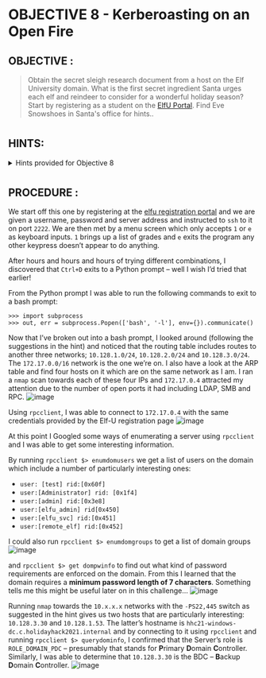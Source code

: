 # OBJECTIVE 8 - Kerberoasting on an Open Fire #

## OBJECTIVE : ##
>Obtain the secret sleigh research document from a host on the Elf University domain. What is the first secret ingredient Santa urges each elf and reindeer to consider for a wonderful holiday season? Start by registering as a student on the [ElfU Portal](https://register.elfu.org/). Find Eve Snowshoes in Santa's office for hints..

#  

## HINTS: ##
<details>
  <summary>Hints provided for Objective 8</summary>
  
>-	Check out [Chris Davis' talk](https://www.youtube.com/watch?v=iMh8FTzepU4) and [scripts](https://github.com/chrisjd20/hhc21_powershell_snippets) on Kerberoasting and Active Directory permissions abuse.
>-	Learn about [Kerberoasting](https://gist.github.com/TarlogicSecurity/2f221924fef8c14a1d8e29f3cb5c5c4a) to leverage domain credentials to get usernames and crackable hashes for service accounts.
>-	There will be some `10.X.X.X` networks in your routing tables that may be interesting. Also, consider adding `-PS22,445` to your `nmap` scans to "fix" default probing for unprivileged scans.
>-	[OneRuleToRuleThemAll.rule](https://github.com/NotSoSecure/password_cracking_rules) is great for mangling when a password dictionary isn't enough.
>-	[CeWL](https://github.com/digininja/CeWL) can generate some great wordlists from website, but it will ignore digits in terms by default.
>-	Administrators often store credentials in scripts. These can be coopted by an attacker for other purposes!
>-	Investigating Active Directory errors is harder without [Bloodhound](https://github.com/BloodHoundAD/BloodHound), but there are [native](https://social.technet.microsoft.com/Forums/en-US/df3bfd33-c070-4a9c-be98-c4da6e591a0a/forum-faq-using-powershell-to-assign-permissions-on-active-directory-objects?forum=winserverpowershell) [methods](https://www.specterops.io/assets/resources/an_ace_up_the_sleeve.pdf).

</details>

#  

## PROCEDURE : ##

We start off this one by registering at the [elfu registration portal](https://register.elfu.org/) and we are given a username, password and server address and instructed to `ssh` to it on port `2222`.  We are then met by a menu screen which only accepts `1` or `e` as keyboard inputs.  `1` brings up a list of grades and `e` exits the program any other keypress doesn’t appear to do anything.

After hours and hours and hours of trying different combinations, I discovered that `Ctrl+D` exits to a Python prompt – well I wish I’d tried that earlier!

From the Python prompt I was able to run the following commands to exit to a bash prompt:
```
>>> import subprocess
>>> out, err = subprocess.Popen(['bash', '-l'], env={}).communicate()
```

Now that I’ve broken out into a bash prompt,  I looked around (following the suggestions in the hint) and noticed that the routing table includes routes to another three networks; `10.128.1.0/24`, `10.128.2.0/24` and `10.128.3.0/24`.  The `172.17.0.0/16` network is the one we’re on.
I also have a look at the ARP table and find four hosts on it which are on the same network as I am.  I ran a `nmap` scan towards each of these four IPs and `172.17.0.4` attracted my attention due to the number of open ports it had including LDAP, SMB and RPC.
![image](https://github.com/beta-j/SANS-Holiday-Hack-Challenge-2021/assets/60655500/2a1040a6-442e-4343-ae6b-fc3c5422c845)

Using `rpcclient`, I was able to connect to `172.17.0.4` with the same credentials provided by the Elf-U registration page
![image](https://github.com/beta-j/SANS-Holiday-Hack-Challenge-2021/assets/60655500/535ce633-9add-4d14-b6b0-736254065460)

At this point I Googled some ways of enumerating a server using `rpcclient` and I was able to get some interesting information.

By running ``rpcclient $> enumdomusers`` we get a list of users on the domain which include a number of particularly interesting ones:
-  ``user: [test] rid:[0x60f]``
- ``user:[Administrator] rid: [0x1f4]``
-  ``user:[admin] rid:[0x3e8]``
- ``user:[elfu_admin] rid[0x450]``
-  ``user:[elfu_svc] rid:[0x451]``
-  ``user:[remote_elf] rid:[0x452]``

I could also run ``rpcclient $> enumdomgroups`` to get a list of domain groups
![image](https://github.com/beta-j/SANS-Holiday-Hack-Challenge-2021/assets/60655500/3874ac46-5c04-4431-a253-5001eb455c5f)

and ``rpcclient $> get dompwinfo`` to find out what kind of password requirements are enforced on the domain.  From this I learned that the domain requires a **minimum password length of 7 characters**.  Something tells me this might be useful later on in this challenge...
![image](https://github.com/beta-j/SANS-Holiday-Hack-Challenge-2021/assets/60655500/72cfd07c-b4f6-4a24-b1da-0e1f2be9a068)

Running `nmap` towards the `10.x.x.x` networks with the `-PS22,445` switch as suggested in the hint gives us two hosts that are particularly interesting: `10.128.3.30` and `10.128.1.53`.  The latter’s hostname is `hhc21-windows-dc.c.holidayhack2021.internal` and by connecting to it using `rpcclient` and running ``rpcclient $> querydominfo``, I confirmed that the Server’s role is `ROLE_DOMAIN_PDC` – presumably that stands for **P**rimary **D**omain **C**ontroller.  Similarly, I was able to determine that `10.128.3.30` is the BDC – **B**ackup **D**omain **C**ontroller.
![image](https://github.com/beta-j/SANS-Holiday-Hack-Challenge-2021/assets/60655500/13e71f00-3f20-4403-b767-931b5fc6f2e8)

